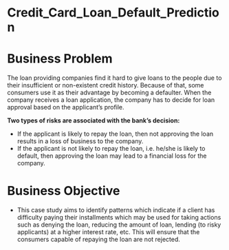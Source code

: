 # Credit_Card_Loan_Default_Prediction

# Business Problem
The loan providing companies find it hard to give loans to the people due to their insufficient or non-existent credit history. Because of that, some consumers use it as their advantage by becoming a defaulter. When the company receives a loan application, the company has to decide for loan approval based on the applicant’s profile. 

**Two types of risks are associated with the bank’s decision:**
- If the applicant is likely to repay the loan, then not approving the loan results in a loss of business to the company.
- If the applicant is not likely to repay the loan, i.e. he/she is likely to default, then approving the loan may lead to a financial loss for the company.

# Business Objective
- This case study aims to identify patterns which indicate if a client has difficulty paying their installments which may be used for taking actions such as denying the loan, reducing the amount of loan, lending (to risky applicants) at a higher interest rate, etc. This will ensure that the consumers capable of repaying the loan are not rejected.
